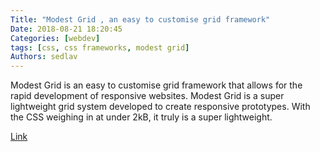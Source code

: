 ```yaml
---
Title: "Modest Grid , an easy to customise grid framework"
Date: 2018-08-21 18:20:45
Categories: [webdev]
tags: [css, css frameworks, modest grid]
Authors: sedlav
---
```


Modest Grid is an easy to customise grid framework that allows for the rapid development of responsive websites. Modest Grid is a super lightweight grid system developed to create responsive prototypes. With the CSS weighing in at under 2kB, it truly is a super lightweight.

[Link](http://www.modestgrid.com/)
